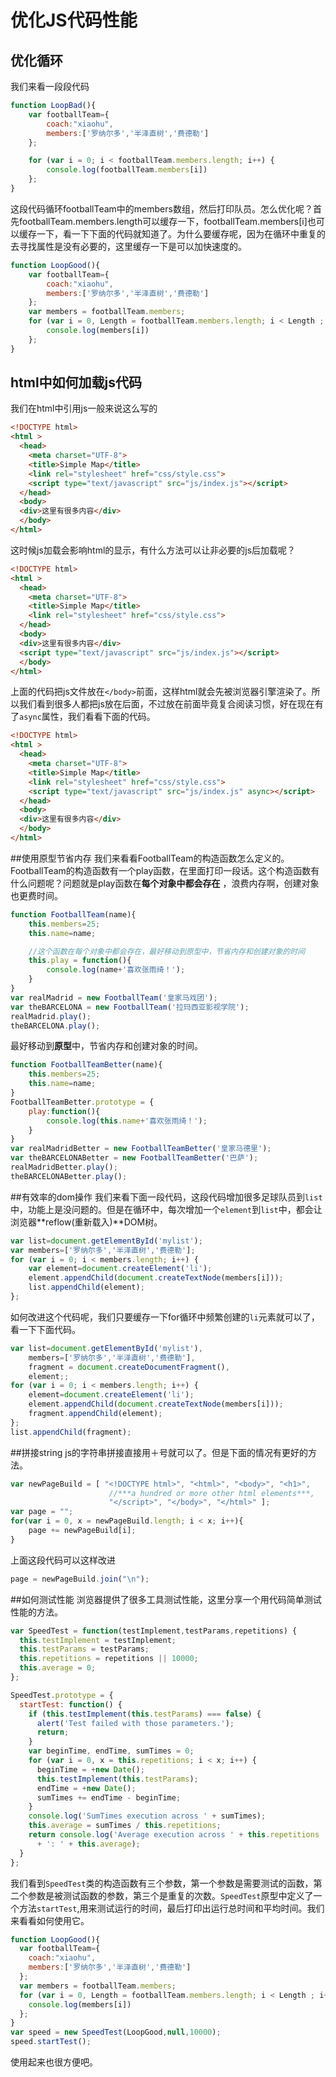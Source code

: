# 优化JS代码性能
## 优化循环
我们来看一段段代码
```javascript
function LoopBad(){     
    var footballTeam={
        coach:"xiaohu",
        members:['罗纳尔多','半泽直树','费德勒']
    };

    for (var i = 0; i < footballTeam.members.length; i++) {
        console.log(footballTeam.members[i])
    };
}
```
这段代码循环footballTeam中的members数组，然后打印队员。怎么优化呢？首先footballTeam.members.length可以缓存一下，footballTeam.members[i]也可以缓存一下，看一下下面的代码就知道了。为什么要缓存呢，因为在循环中重复的去寻找属性是没有必要的，这里缓存一下是可以加快速度的。
```javascript
function LoopGood(){     
    var footballTeam={
        coach:"xiaohu",
        members:['罗纳尔多','半泽直树','费德勒']
    };
    var members = footballTeam.members;
    for (var i = 0, Length = footballTeam.members.length; i < Length ; i++) {
        console.log(members[i])
    };
}
```

## html中如何加载js代码
我们在html中引用js一般来说这么写的
```html
<!DOCTYPE html>
<html >
  <head>
    <meta charset="UTF-8">
    <title>Simple Map</title>
    <link rel="stylesheet" href="css/style.css">
    <script type="text/javascript" src="js/index.js"></script>
  </head>
  <body>
  <div>这里有很多内容</div>
  </body>
</html>
```
这时候js加载会影响html的显示，有什么方法可以让非必要的js后加载呢？
```html
<!DOCTYPE html>
<html >
  <head>
    <meta charset="UTF-8">
    <title>Simple Map</title>
    <link rel="stylesheet" href="css/style.css">
  </head>
  <body>
  <div>这里有很多内容</div>
  <script type="text/javascript" src="js/index.js"></script>
  </body>
</html>
```
上面的代码把js文件放在`</body>`前面，这样html就会先被浏览器引擎渲染了。所以我们看到很多人都把js放在后面，不过放在前面毕竟复合阅读习惯，好在现在有了`async`属性，我们看看下面的代码。
```html
<!DOCTYPE html>
<html >
  <head>
    <meta charset="UTF-8">
    <title>Simple Map</title>
    <link rel="stylesheet" href="css/style.css">
    <script type="text/javascript" src="js/index.js" async></script>
  </head>
  <body>
  <div>这里有很多内容</div>
  </body>
</html>
```
##使用原型节省内存
我们来看看FootballTeam的构造函数怎么定义的。FootballTeam的构造函数有一个play函数，在里面打印一段话。这个构造函数有什么问题呢？问题就是play函数在**每个对象中都会存在**
，浪费内存啊，创建对象也更费时间。
```javascript
function FootballTeam(name){
    this.members=25;
    this.name=name;

    //这个函数在每个对象中都会存在，最好移动到原型中，节省内存和创建对象的时间
    this.play = function(){
        console.log(name+'喜欢张雨绮！');
    }
}
var realMadrid = new FootballTeam('皇家马戏团');
var theBARCELONA = new FootballTeam('拉玛西亚影视学院');
realMadrid.play();
theBARCELONA.play();
```
最好移动到**原型**中，节省内存和创建对象的时间。
```javascript
function FootballTeamBetter(name){
    this.members=25;
    this.name=name;
}
FootballTeamBetter.prototype = {
    play:function(){
        console.log(this.name+'喜欢张雨绮！');
    }
}
var realMadridBetter = new FootballTeamBetter('皇家马德里');
var theBARCELONABetter = new FootballTeamBetter('巴萨');
realMadridBetter.play();
theBARCELONABetter.play();
```
##有效率的dom操作
我们来看下面一段代码，这段代码增加很多足球队员到`list`中，功能上是没问题的。但是在循环中，每次增加一个`element`到`list`中，都会让浏览器**reflow(重新载入)**DOM树。
```javascript
var list=document.getElementById('mylist');
var members=['罗纳尔多','半泽直树','费德勒'];
for (var i = 0; i < members.length; i++) {
    var element=document.createElement('li');
    element.appendChild(document.createTextNode(members[i]));
    list.appendChild(element);
};
```
如何改进这个代码呢，我们只要缓存一下for循环中频繁创建的`li`元素就可以了，看一下下面代码。
```javascript
var list=document.getElementById('mylist'),
    members=['罗纳尔多','半泽直树','费德勒'],
    fragment = document.createDocumentFragment(),
    element;;
for (var i = 0; i < members.length; i++) {
    element=document.createElement('li');
    element.appendChild(document.createTextNode(members[i]));
    fragment.appendChild(element);
};
list.appendChild(fragment);
```
##拼接string
js的字符串拼接直接用＋号就可以了。但是下面的情况有更好的方法。
```javascript
var newPageBuild = [ "<!DOCTYPE html>", "<html>", "<body>", "<h1>", 
                      //***a hundred or more other html elements***, 
                      "</script>", "</body>", "</html>" ];
var page = ""; 
for(var i = 0, x = newPageBuild.length; i < x; i++){ 
    page += newPageBuild[i];  
}
```
上面这段代码可以这样改进
```javascript
page = newPageBuild.join("\n");
```
##如何测试性能
浏览器提供了很多工具测试性能，这里分享一个用代码简单测试性能的方法。
```javascript
var SpeedTest = function(testImplement,testParams,repetitions) {
  this.testImplement = testImplement;
  this.testParams = testParams;
  this.repetitions = repetitions || 10000;
  this.average = 0;
};

SpeedTest.prototype = {
  startTest: function() {
    if (this.testImplement(this.testParams) === false) {
      alert('Test failed with those parameters.');
      return;
    }
    var beginTime, endTime, sumTimes = 0;
    for (var i = 0, x = this.repetitions; i < x; i++) {
      beginTime = +new Date();
      this.testImplement(this.testParams);
      endTime = +new Date();
      sumTimes += endTime - beginTime;
    }
    console.log('SumTimes execution across ' + sumTimes);
    this.average = sumTimes / this.repetitions;
    return console.log('Average execution across ' + this.repetitions 
      + ': ' + this.average);
  }
};   
```
我们看到`SpeedTest`类的构造函数有三个参数，第一个参数是需要测试的函数，第二个参数是被测试函数的参数，第三个是重复的次数。`SpeedTest`原型中定义了一个方法`startTest`,用来测试运行的时间，最后打印出运行总时间和平均时间。我们来看看如何使用它。
```javascript
function LoopGood(){     
  var footballTeam={
    coach:"xiaohu",
    members:['罗纳尔多','半泽直树','费德勒']
  };
  var members = footballTeam.members;
  for (var i = 0, Length = footballTeam.members.length; i < Length ; i++) {
    console.log(members[i])
  };
}
var speed = new SpeedTest(LoopGood,null,10000);
speed.startTest();
```
使用起来也很方便吧。
